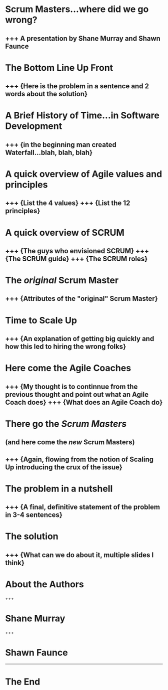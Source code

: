 # Scrum Masters...where did we go wrong?
+++
A presentation by Shane Murray and Shawn Faunce
---
# The Bottom Line Up Front
+++
{Here is the problem in a sentence and 2 words about the solution}
---
# A Brief History of Time...in Software Development
+++
{in the beginning man created Waterfall...blah, blah, blah}
---
# A quick overview of Agile values and principles
+++
{List the 4 values}
+++
{List the 12 principles}
---
# A quick overview of SCRUM
+++
{The guys who envisioned SCRUM}
+++
{The SCRUM guide}
+++
{The SCRUM roles}
---
# The _original_ Scrum Master
+++
{Attributes of the "original" Scrum Master}
---
# Time to Scale Up
+++
{An explanation of getting big quickly and how this led to hiring the wrong folks}
---
# Here come the Agile Coaches
+++
{My thought is to continnue from the previous thought and point out what an Agile Coach does}
+++
{What does an Agile Coach do}
---
# There go the _Scrum Masters_
## (and here come the _new_ Scrum Masters)
+++
{Again, flowing from the notion of Scaling Up introducing the crux of the issue}
---
# The problem in a nutshell
+++
{A final, definitive statement of the problem in 3-4 sentences}
---
# The solution
+++
{What can we do about it, multiple slides I think}
---
# About the Authors
+++
# Shane Murray
+++
# Shawn Faunce
---
# The End


